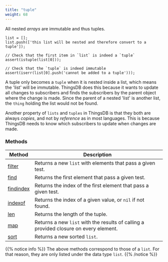 ```yaml
---
title: "tuple"
weight: 68
---
```


All nested *arrays* are immutable and thus tuples.

```thingsdb,should_pass
list = [];
list.push(['this list will be nested and therefore convert to a tuple']);

// Check that the first item in `list` is indeed a `tuple`
assert(istuple(list[0]));

// Check that the `tuple` is indeed immutable
assert(iserr(list[0].push('cannot be added to a tuple')));
```

A tuple only becomes a `tuple` when it is nested inside a list, which means the 'list' will be immutable.
ThingsDB does this because it wants to update all changes to subscribers and finds the subscribers by the parent object where
the change is  made. Since the parent of a nested 'list' is another list, the `thing` holding the list would not be found.

Another property of `lists` and `tuples` in ThingsDB is that they both are always *copies*, and not by *reference* as in most languages. This is
because ThingsDB needs to know which subscribers to update when changes are made.

### Methods

Method | Description
------ | -----------
[filter](../list/filter) | Returns a new `list` with elements that pass a given test.
[find](../list/find) | Returns the first element that pass a given test.
[findindex](../list/findindex) | Returns the index of the first element that pass a given test.
[indexof](../list/indexof) | Returns the index of a given value, or `nil` if not found.
[len](../list/len) | Returns the length of the tuple.
[map](../list/map) | Returns a new `list` with the results of calling a provided closure on every element.
[sort](../list/sort) | Returns a new sorted `list`.

{{% notice info %}}
The above methods correspond to those of a `list`. For that reason, they are only listed under the data type `list`.
{{% /notice %}}
